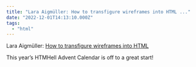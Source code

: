 ```yaml
---
title: "Lara Aigmüller: How to transfigure wireframes into HTML ..."
date: "2022-12-01T14:13:10.000Z"
tags: 
  - "html"
---
```


Lara Aigmüller: [How to transfigure wireframes into HTML](https://www.htmhell.dev/adventcalendar/2022/1/)

This year’s HTMHell Advent Calendar is off to a great start!
